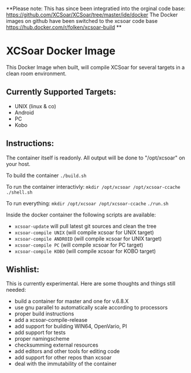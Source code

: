**Please note: This has since been integratied into the orginal code base: https://github.com/XCSoar/XCSoar/tree/master/ide/docker The Docker images on github have been switched to the xcsoar code base https://hub.docker.com/r/folken/xcsoar-build **

XCSoar Docker Image
===================

This Docker Image when built, will compile XCSoar for several targets in a clean room environment. 

Currently Supported Targets: 
----------------------------
- UNIX (linux & co)
- Android 
- PC
- Kobo

Instructions: 
-------------

The container itself is readonly. All output will be done to "/opt/xcsoar" on your host. 

To build the container
`./build.sh`

To run the container interactivly:
`mkdir /opt/xcsoar /opt/xcsoar-ccache`
`./shell.sh`

To run everything: 
`mkdir /opt/xcsoar /opt/xcsoar-ccache`
`./run.sh`

Inside the docker container the following scripts are available:
 * `xcsoar-update` will pull latest git sources and clean the tree
 * `xcsoar-compile UNIX` (will compile xcsoar for UNIX target)
 * `xcsoar-compile ANDROID` (will compile xcsoar for UNIX target)
 * `xcsoar-compile PC` (will compile xcsoar for PC target)
 * `xcsoar-compile KOBO` (will compile xcsoar for KOBO target)


Wishlist:
---------
This is currently experimental. Here are some thoughts and things still needed: 
 * build a container for master and one for v.6.8.X 
 * use gnu parallel to automatically scale according to processors 
 * proper build instructions
 * add a xcsoar-compile-release 
 * add support for building WIN64, OpenVario, PI
 * add support for tests
 * proper namingscheme
 * checksumming external resources
 * add editors and other tools for editing code
 * add support for other repos than xcsoar
 * deal with the immutability of the container

